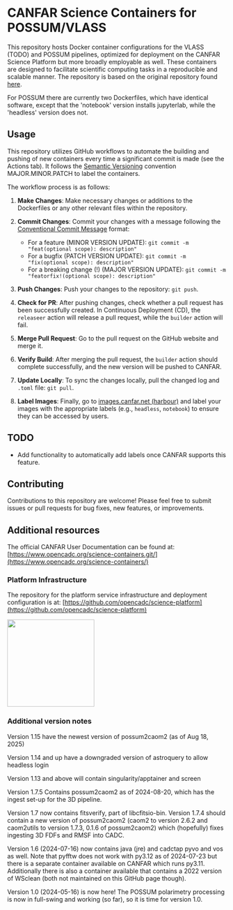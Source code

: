 # CANFAR Science Containers for POSSUM/VLASS

This repository hosts Docker container configurations for the VLASS (TODO) and POSSUM pipelines, optimized for deployment on the CANFAR Science Platform but more broadly employable as well. These containers are designed to facilitate scientific computing tasks in a reproducible and scalable manner. The repository is based on the original repository found [here](https://github.com/opencadc/science-containers/).

For POSSUM there are currently two Dockerfiles, which have identical software, except that the 'notebook' version installs jupyterlab, while the 'headless' version does not. 


## Usage

This repository utilizes GitHub workflows to automate the building and pushing of new containers every time a significant commit is made (see the Actions tab). It follows the [Semantic Versioning](https://semver.org/) convention MAJOR.MINOR.PATCH to label the containers.

The workflow process is as follows:

1. **Make Changes**: Make necessary changes or additions to the Dockerfiles or any other relevant files within the repository.

2. **Commit Changes**: Commit your changes with a message following the [Conventional Commit Message](https://www.conventionalcommits.org/en/v1.0.0/) format:
   - For a feature (MINOR VERSION UPDATE): `git commit -m "feat(optional scope): description"`
   - For a bugfix (PATCH VERSION UPDATE): `git commit -m "fix(optional scope): description"`
   - For a breaking change (!) (MAJOR VERSION UPDATE): `git commit -m "featorfix!(optional scope): description"`

3. **Push Changes**: Push your changes to the repository: `git push`.

4. **Check for PR**: After pushing changes, check whether a pull request has been successfully created. In Continuous Deployment (CD), the `releaseer` action will release a pull request, while the `builder` action will fail.

5. **Merge Pull Request**: Go to the pull request on the GitHub website and merge it.

6. **Verify Build**: After merging the pull request, the `builder` action should complete successfully, and the new version will be pushed to CANFAR.

7. **Update Locally**: To sync the changes locally, pull the changed log and `.toml` file: `git pull`.

8. **Label Images**: Finally, go to [images.canfar.net (harbour)](https://images.canfar.net) and label your images with the appropriate labels (e.g., `headless`, `notebook`) to ensure they can be accessed by users.

## TODO

- Add functionality to automatically add labels once CANFAR supports this feature.

## Contributing

Contributions to this repository are welcome! Please feel free to submit issues or pull requests for bug fixes, new features, or improvements.



## Additional resources

The official CANFAR User Documentation can be found at: [https://www.opencadc.org/science-containers.git/](https://www.opencadc.org/science-containers/)

### Platform Infrastructure
The repository for the platform service infrastructure and deployment configuration is at:  [https://github.com/opencadc/science-platform](https://github.com/opencadc/science-platform)

[<img src="canfar-logo.png" height="200" />](https://www.opencadc.org/science-containers/)


### Additional version notes
Version 1.15 have the newest version of possum2caom2 (as of Aug 18, 2025)

Version 1.14 and up have a downgraded version of astroquery to allow headless login

Version 1.13 and above will contain singularity/apptainer and screen

Version 1.7.5 Contains possum2caom2 as of 2024-08-20, which has the ingest set-up for the 3D pipeline. 

Version 1.7 now contains fitsverify, part of libcfitsio-bin. Version 1.7.4 should contain a new version of possum2caom2 (caom2 to version 2.6.2 and caom2utils to version 1.7.3,  0.1.6 of possum2caom2) which (hopefully) fixes ingesting 3D FDFs and RMSF into CADC. 

Version 1.6 (2024-07-16) now contains java (jre) and cadctap pyvo and vos as well. Note that pyfftw does not work with py3.12 as of 2024-07-23 but there is a separate container available on CANFAR which runs py3.11. Additionally there is also a container available that contains a 2022 version of WSclean (both not maintained on this GitHub page though). 

Version 1.0 (2024-05-16) is now here! The POSSUM polarimetry processing is now in full-swing and working (so far), so it is time for version 1.0.


